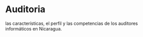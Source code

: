 # Auditoria
 las características, el perfil y las competencias de los auditores informáticos en Nicaragua. 
